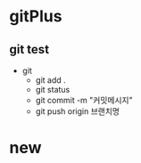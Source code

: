 # gitPlus

## git test
+ git
  - git add .
  - git status
  - git commit -m "커밋메시지"
  - git push origin 브랜치명


# new